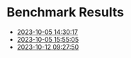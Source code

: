 # Benchmark Results

- [2023-10-05 14:30:17](./results/1696516217.4890676.md)
- [2023-10-05 15:55:05](./results/1696521305.308146.md)
- [2023-10-12 09:27:50](./results/1697102870.1380062.md)
